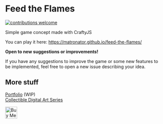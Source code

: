 Feed the Flames
===============
[![contributions welcome](https://img.shields.io/badge/contributions-welcome-brightgreen.svg?style=flat)](https://github.com/matronator/feed-the-flames/issues)

Simple game concept made with CraftyJS

You can play it here: https://matronator.github.io/feed-the-flames/

**Open to new suggestions or improvements!**

If you have any suggestions to improve the game or some new features to be implemented, feel free to open a new issue describing your idea.

## More stuff

[Portfolio](https://matronator.com) (WIP)  
[Collectible Digital Art Series](https://www.neonmob.com/matronator)  

<a href='https://ko-fi.com/U7U2MDBC' target='_blank'><img height='38' style='border:0px;height:38px;' src='https://az743702.vo.msecnd.net/cdn/kofi2.png?v=0' border='0' alt='Buy Me a Coffee at ko-fi.com' /></a>
